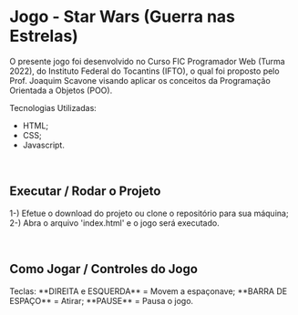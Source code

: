 # Jogo - Star Wars (Guerra nas Estrelas)

O presente jogo foi desenvolvido no Curso FIC Programador Web (Turma 2022), do Instituto Federal do Tocantins (IFTO), o qual foi proposto pelo Prof. Joaquim Scavone visando aplicar os conceitos da Programação Orientada a Objetos (POO).

Tecnologias Utilizadas:
- HTML;
- CSS;
- Javascript.
<br>

## Executar / Rodar o Projeto

<p>
1-) Efetue o download do projeto ou clone o repositório para sua máquina;
2-) Abra o arquivo 'index.html' e o jogo será executado. 
</p><br>

## Como Jogar / Controles do Jogo

<p>
Teclas:
**DIREITA e ESQUERDA** = Movem a espaçonave;
**BARRA DE ESPAÇO** = Atirar;
**PAUSE** = Pausa o jogo. 
</p>
